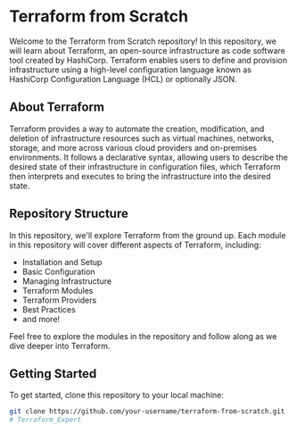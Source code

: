 # Terraform from Scratch

Welcome to the Terraform from Scratch repository! In this repository, we will learn about Terraform, an open-source infrastructure as code software tool created by HashiCorp. Terraform enables users to define and provision infrastructure using a high-level configuration language known as HashiCorp Configuration Language (HCL) or optionally JSON.

## About Terraform

Terraform provides a way to automate the creation, modification, and deletion of infrastructure resources such as virtual machines, networks, storage, and more across various cloud providers and on-premises environments. It follows a declarative syntax, allowing users to describe the desired state of their infrastructure in configuration files, which Terraform then interprets and executes to bring the infrastructure into the desired state.

## Repository Structure

In this repository, we'll explore Terraform from the ground up. Each module in this repository will cover different aspects of Terraform, including:

- Installation and Setup
- Basic Configuration
- Managing Infrastructure
- Terraform Modules
- Terraform Providers
- Best Practices
- and more!

Feel free to explore the modules in the repository and follow along as we dive deeper into Terraform.

## Getting Started

To get started, clone this repository to your local machine:

```bash
git clone https://github.com/your-username/terraform-from-scratch.git
# Terraform_Expert
